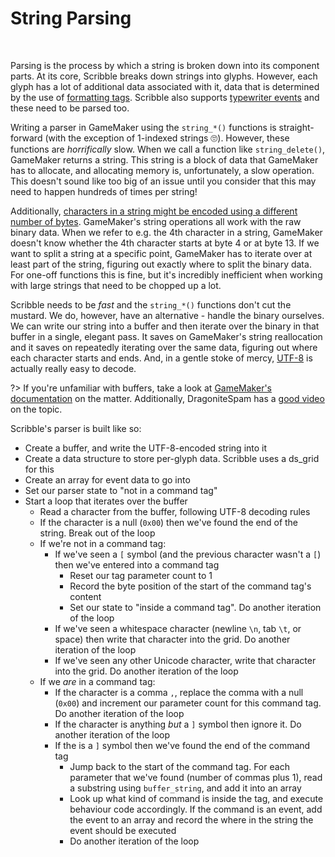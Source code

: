 # String Parsing

&nbsp;

Parsing is the process by which a string is broken down into its component parts. At its core, Scribble breaks down strings into glyphs. However, each glyph has a lot of additional data associated with it, data that is determined by the use of [formatting tags](text-formatting). Scribble also supports [typewriter events](hdiw-typewriter-and-events) and these need to be parsed too.

Writing a parser in GameMaker using the `string_*()` functions is straight-forward (with the exception of 1-indexed strings 🙄). However, these functions are _horrifically_ slow. When we call a function like `string_delete()`, GameMaker returns a string. This string is a block of data that GameMaker has to allocate, and allocating memory is, unfortunately, a slow operation. This doesn't sound like too big of an issue until you consider that this may need to happen hundreds of times per string!

Additionally, [characters in a string might be encoded using a different number of bytes](hdiw-what-even-is-a-string-anyway). GameMaker's string operations all work with the raw binary data. When we refer to e.g. the 4th character in a string, GameMaker doesn't know whether the 4th character starts at byte 4 or at byte 13. If we want to split a string at a specific point, GameMaker has to iterate over at least part of the string, figuring out exactly where to split the binary data. For one-off functions this is fine, but it's incredibly inefficient when working with large strings that need to be chopped up a lot.

Scribble needs to be _fast_ and the `string_*()` functions don't cut the mustard. We do, however, have an alternative - handle the binary ourselves. We can write our string into a buffer and then iterate over the binary in that buffer in a single, elegant pass. It saves on GameMaker's string reallocation and it saves on repeatedly iterating over the same data, figuring out where each character starts and ends. And, in a gentle stoke of mercy, [UTF-8](hdiw-what-even-is-a-string-anyway) is actually really easy to decode.

?> If you're unfamiliar with buffers, take a look at [GameMaker's documentation](https://manual.yoyogames.com/GameMaker_Language/GML_Reference/Buffers/Buffers.htm) on the matter. Additionally, DragoniteSpam has a [good video](https://www.youtube.com/watch?v=xfUcVqEtYz4) on the topic.

Scribble's parser is built like so:

- Create a buffer, and write the UTF-8-encoded string into it
- Create a data structure to store per-glyph data. Scribble uses a ds_grid for this
- Create an array for event data to go into
- Set our parser state to "not in a command tag"
- Start a loop that iterates over the buffer
  - Read a character from the buffer, following UTF-8 decoding rules
  - If the character is a null (`0x00`) then we've found the end of the string. Break out of the loop
  - If we're not in a command tag:
    - If we've seen a `[` symbol (and the previous character wasn't a `[`) then we've entered into a command tag
	  - Reset our tag parameter count to 1
	  - Record the byte position of the start of the command tag's content
	  - Set our state to "inside a command tag". Do another iteration of the loop
	- If we've seen a whitespace character (newline `\n`, tab `\t`, or space) then write that character into the grid. Do another iteration of the loop
	- If we've seen any other Unicode character, write that character into the grid. Do another iteration of the loop
  - If we _are_ in a command tag:
    - If the character is a comma `,`, replace the comma with a null (`0x00`) and increment our parameter count for this command tag. Do another iteration of the loop
	- If the character is anything _but_ a `]` symbol then ignore it. Do another iteration of the loop
	- If the is a `]` symbol then we've found the end of the command tag
	  - Jump back to the start of the command tag. For each parameter that we've found (number of commas plus 1), read a substring using `buffer_string`, and add it into an array
	  - Look up what kind of command is inside the tag, and execute behaviour code accordingly. If the command is an event, add the event to an array and record the where in the string the event should be executed
	  - Do another iteration of the loop


